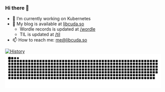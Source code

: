 ### Hi there 👋

<!--
**ciiiii/ciiiii** is a ✨ _special_ ✨ repository because its `README.md` (this file) appears on your GitHub profile.

Here are some ideas to get you started:

- 🔭 I’m currently working on ...
- 🌱 I’m currently learning ...
- 👯 I’m looking to collaborate on ...
- 🤔 I’m looking for help with ...
- 💬 Ask me about ...
- 📫 How to reach me: ...
- 😄 Pronouns: ...
- ⚡ Fun fact: ...
-->
- 🔭 I’m currently working on Kubernetes
- 📝 My blog is available at [libcuda.so](https://libcuda.so)
    - Wordle records is updated at [/wordle](https://libcuda.so/wordle)
    - TIL is updated at [/til](https://libcuda.so/til)
- 📫 How to reach me: [me@libcuda.so](mailto:me@libcuda.so)

[![History](https://codestats-readme.libcuda.so/api/history/?username=killercai&layout=horizontal)](https://github.com/ciiiii)
<picture>
  <img
    alt="github contribution grid snake animation"
    src="https://raw.githubusercontent.com/ciiiii/ciiiii/output/github-contribution-grid-snake.svg"
  />
</picture>

